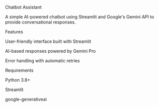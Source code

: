 Chatbot Assistant

A simple AI-powered chatbot using Streamlit and Google's Gemini API to provide conversational responses.

Features

User-friendly interface built with Streamlit

AI-based responses powered by Gemini Pro

Error handling with automatic retries

Requirements

Python 3.8+

Streamlit

google-generativeai
